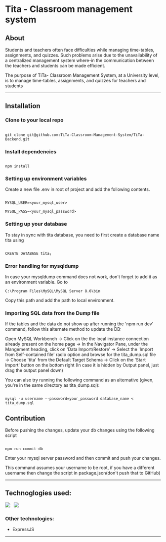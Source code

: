 
# Tita - Classroom management system

  

## About

  

Students and teachers often face difficulties while managing time-tables, assignments, and quizzes. Such problems arise due to the unavailability of a centralized management system where-in the communication between the teachers and students can be made efficient. <br>

The purpose of TiTa- Classroom Management System, at a University level, is to manage time-tables, assignments, and quizzes for teachers and students

  

<hr>

  

## Installation

  

### Clone to your local repo

  

```

git clone git@github.com:TiTa-Classroom-Management-System/TiTa-Backend.git

```

  

### Install dependencies

  

```

npm install

```

  

### Setting up environment variables

  

Create a new file .env in root of project and add the following contents.

  

```

MYSQL_USER=<your_mysql_user>

MYSQL_PASS=<your_mysql_password>

```

  

### Setting up your database

  

To stay in sync with tita database, you need to first create a database name tita using

  

```

CREATE DATABASE tita;

```



### Error handling for mysqldump
In case your mysqldump command does not work, don't forget to add it as an environment variable. 
Go to 

```
C:\Program Files\MySQL\MySQL Server 8.0\bin
```

Copy this path and add the path to local environment.

  
  
### Importing SQL data from the Dump file
If the tables and the data do not show up after running the 'npm run dev' command, follow this alternate method to update the DB:

Open MySQL Workbench &rarr; Click on the the local instance connection already present on the home page &rarr; In the Navigator Pane, under the Mangement heading, click on 'Data Import/Restore' &rarr; Select the 'Import from Self-contained file' radio option and browse for the tita_dump.sql file &rarr; Choose 'tita' from the Default Target Schema &rarr; Click on the 'Start Import' button on the bottom right (In case it is hidden by Output panel, just drag the output panel down)

You can also try running the following command as an alternative (given, you're in the same directory as tita_dump.sql):

```

mysql -u username –-password=your_password database_name < tita_dump.sql 

```
  

## Contribution

  

Before pushing the changes, update your db changes using the following script

  

```

npm run commit-db

```

Enter your mysql server password and then commit and push your changes.

This command assumes your username to be root, if you have a different username then change the script in package.json(don't push that to GitHub)

  

<hr>

  

## Technoglogies used:

  

<img  src="https://img.icons8.com/color/48/000000/nodejs.png"/>  &nbsp;  <img  src="https://img.icons8.com/fluent/48/000000/mysql-logo.png"/>  &nbsp;

  

### Other technologies:

  

- ExpressJS

<hr>
